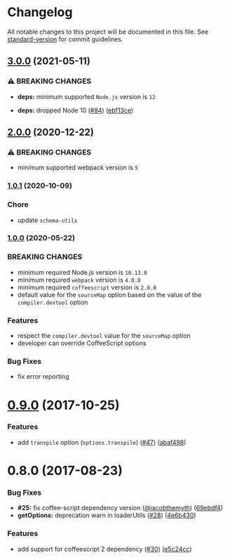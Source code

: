 # Changelog

All notable changes to this project will be documented in this file. See [standard-version](https://github.com/conventional-changelog/standard-version) for commit guidelines.

## [3.0.0](https://github.com/webpack-contrib/coffee-loader/compare/v2.0.0...v3.0.0) (2021-05-11)


### ⚠ BREAKING CHANGES

* **deps:** minimum supported `Node.js` version is `12`

* **deps:** dropped Node 10 ([#84](https://github.com/webpack-contrib/coffee-loader/issues/84)) ([ebf13ce](https://github.com/webpack-contrib/coffee-loader/commit/ebf13ce17a9db87a66139c7376b04da6d67fa133))

## [2.0.0](https://github.com/webpack-contrib/coffee-loader/compare/v1.0.1...v2.0.0) (2020-12-22)


### ⚠ BREAKING CHANGES

* minimum supported webpack version is `5`

### [1.0.1](https://github.com/webpack-contrib/coffee-loader/compare/v1.0.0...v1.0.1) (2020-10-09)

### Chore

* update `schema-utils`

### [1.0.0](https://github.com/webpack-contrib/coffee-loader/compare/v0.9.0...v1.0.0) (2020-05-22)

### BREAKING CHANGES

* minimum required Node.js version is `10.13.0`
* minimum required `webpack` version is `4.0.0`
* minimum required `coffeescript` version is `2.0.0`
* default value for the `sourceMap` option based on the value of the `compiler.devtool` option

### Features

* respect the `compiler.devtool` value for the `sourceMap` option
* developer can override CoffeeScript options

### Bug Fixes

* fix error reporting

<a name="0.9.0"></a>
# [0.9.0](https://github.com/webpack-contrib/coffee-loader/compare/v0.8.0...v0.9.0) (2017-10-25)


### Features

* add `transpile` option (`options.transpile`) ([#47](https://github.com/webpack-contrib/coffee-loader/issues/47)) ([abaf498](https://github.com/webpack-contrib/coffee-loader/commit/abaf498))



<a name="0.8.0"></a>
# 0.8.0 (2017-08-23)


### Bug Fixes

* **#25:** fix coffee-script dependency version ([@jacobthemyth](https://github.com/jacobthemyth)) ([69ebdf4](https://github.com/webpack-contrib/coffee-loader/commit/69ebdf4))
* **getOptions:** deprecation warn in loaderUtils ([#28](https://github.com/webpack-contrib/coffee-loader/issues/28)) ([4e6b430](https://github.com/webpack-contrib/coffee-loader/commit/4e6b430))


### Features

* add support for coffeescript 2 dependency ([#30](https://github.com/webpack-contrib/coffee-loader/issues/30)) ([e5c24cc](https://github.com/webpack-contrib/coffee-loader/commit/e5c24cc))
